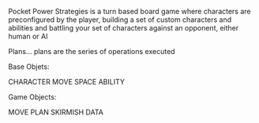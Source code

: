 Pocket Power Strategies is a turn based board game where characters are preconfigured by the player, building a set of custom characters and abilities and battling your set of characters against an opponent, either human or AI 

Plans... plans are the series of operations executed

Base Objets:

CHARACTER
MOVE SPACE
ABILITY

Game Objects:

MOVE PLAN
SKIRMISH DATA